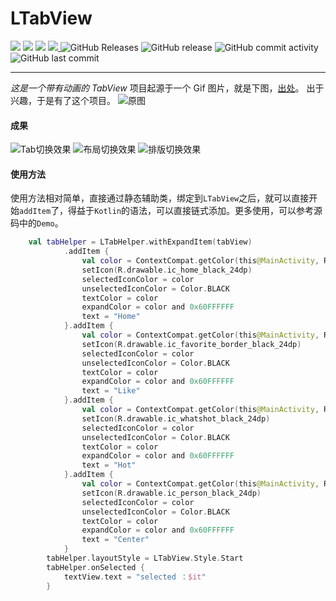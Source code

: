 # LTabView

<p align="left">
	<a >
        <img src="https://img.shields.io/badge/language-kotlin-blue.svg">
    </a>
	<a >
        <img src="https://img.shields.io/badge/platform-Android-green.svg">
    </a>
	<a >
        <img src="https://img.shields.io/badge/license-GPL-red.svg">
    </a>
    <a href="https://travis-ci.org/Mr-XiaoLiang/LTabView">
         <img src="https://travis-ci.org/Mr-XiaoLiang/LTabView.svg?branch=master">
    </a>
    <a>
        <img alt="GitHub Releases" src="https://img.shields.io/github/downloads/Mr-XiaoLiang/LTabView/1.0/total.svg">
    </a>
    <a>
        <img alt="GitHub release" src="https://img.shields.io/github/release/Mr-XiaoLiang/LTabView.svg">
    </a>
    <a>
        <img alt="GitHub commit activity" src="https://img.shields.io/github/commit-activity/y/Mr-XiaoLiang/LTabView.svg">
    </a>
    <a>
        <img alt="GitHub last commit" src="https://img.shields.io/github/last-commit/Mr-XiaoLiang/LTabView.svg">
    </a>
</p>

----------
_这是一个带有动画的 TabView_
项目起源于一个 Gif 图片，就是下图，[出处](https://dribbble.com/shots/5925052-Google-Bottom-Bar-Navigation-Pattern)。
出于兴趣，于是有了这个项目。
![原图](https://github.com/Mr-XiaoLiang/LTabView/raw/master/preview/tab-ui-final.gif)

#### 成果
![Tab切换效果](https://raw.githubusercontent.com/Mr-XiaoLiang/LTabView/master/preview/preview1.gif)
![布局切换效果](https://raw.githubusercontent.com/Mr-XiaoLiang/LTabView/master/preview/preview2.gif)
![排版切换效果](https://raw.githubusercontent.com/Mr-XiaoLiang/LTabView/master/preview/preview3.gif)

#### 使用方法

使用方法相对简单，直接通过静态辅助类，绑定到`LTabView`之后，就可以直接开始`addItem`了，得益于`Kotlin`的语法，可以直接链式添加。更多使用，可以参考源码中的`Demo`。

``` kotlin
	val tabHelper = LTabHelper.withExpandItem(tabView)
            .addItem {
                val color = ContextCompat.getColor(this@MainActivity, R.color.purple)
                setIcon(R.drawable.ic_home_black_24dp)
                selectedIconColor = color
                unselectedIconColor = Color.BLACK
                textColor = color
                expandColor = color and 0x60FFFFFF
                text = "Home"
            }.addItem {
                val color = ContextCompat.getColor(this@MainActivity, R.color.pink)
                setIcon(R.drawable.ic_favorite_border_black_24dp)
                selectedIconColor = color
                unselectedIconColor = Color.BLACK
                textColor = color
                expandColor = color and 0x60FFFFFF
                text = "Like"
            }.addItem {
                val color = ContextCompat.getColor(this@MainActivity, R.color.orange)
                setIcon(R.drawable.ic_whatshot_black_24dp)
                selectedIconColor = color
                unselectedIconColor = Color.BLACK
                textColor = color
                expandColor = color and 0x60FFFFFF
                text = "Hot"
            }.addItem {
                val color = ContextCompat.getColor(this@MainActivity, R.color.blue)
                setIcon(R.drawable.ic_person_black_24dp)
                selectedIconColor = color
                unselectedIconColor = Color.BLACK
                textColor = color
                expandColor = color and 0x60FFFFFF
                text = "Center"
            }
        tabHelper.layoutStyle = LTabView.Style.Start
        tabHelper.onSelected {
            textView.text = "selected ：$it"
        }
```



